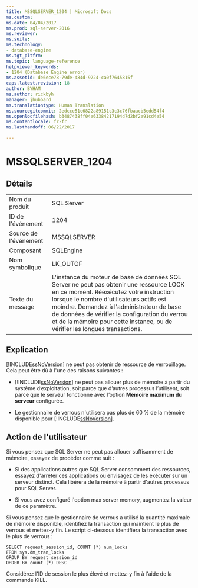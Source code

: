 ```yaml
---
title: MSSQLSERVER_1204 | Microsoft Docs
ms.custom: 
ms.date: 04/04/2017
ms.prod: sql-server-2016
ms.reviewer: 
ms.suite: 
ms.technology:
- database-engine
ms.tgt_pltfrm: 
ms.topic: language-reference
helpviewer_keywords:
- 1204 (Database Engine error)
ms.assetid: de6ece78-79de-484d-9224-ca0f7645815f
caps.latest.revision: 18
author: BYHAM
ms.author: rickbyh
manager: jhubbard
ms.translationtype: Human Translation
ms.sourcegitcommit: 2edcce51c6822a89151c3c3c76fbaacb5edd54f4
ms.openlocfilehash: b3487438ff04e63384217194d7d2bf2e91cd4e54
ms.contentlocale: fr-fr
ms.lasthandoff: 06/22/2017

---
```

# <a name="mssqlserver1204"></a>MSSQLSERVER_1204
  
## <a name="details"></a>Détails  
  
|||  
|-|-|  
|Nom du produit|SQL Server|  
|ID de l'événement|1204|  
|Source de l'événement|MSSQLSERVER|  
|Composant|SQLEngine|  
|Nom symbolique|LK_OUTOF|  
|Texte du message|L'instance du moteur de base de données SQL Server ne peut pas obtenir une ressource LOCK en ce moment. Réexécutez votre instruction lorsque le nombre d'utilisateurs actifs est moindre. Demandez à l'administrateur de base de données de vérifier la configuration du verrou et de la mémoire pour cette instance, ou de vérifier les longues transactions.|  
  
## <a name="explanation"></a>Explication  
[!INCLUDE[ssNoVersion](../../includes/ssnoversion-md.md)] ne peut pas obtenir de ressource de verrouillage. Cela peut être dû à l'une des raisons suivantes :  
  
-   [!INCLUDE[ssNoVersion](../../includes/ssnoversion-md.md)] ne peut pas allouer plus de mémoire à partir du système d’exploitation, soit parce que d’autres processus l’utilisent, soit parce que le serveur fonctionne avec l’option **Mémoire maximum du serveur** configurée.  
  
-   Le gestionnaire de verrous n'utilisera pas plus de 60 % de la mémoire disponible pour [!INCLUDE[ssNoVersion](../../includes/ssnoversion-md.md)].  
  
## <a name="user-action"></a>Action de l'utilisateur  
Si vous pensez que SQL Server ne peut pas allouer suffisamment de mémoire, essayez de procéder comme suit :  
  
-   Si des applications autres que SQL Server consomment des ressources, essayez d'arrêter ces applications ou envisagez de les exécuter sur un serveur distinct. Cela libérera de la mémoire à partir d'autres processus pour SQL Server.  
  
-   Si vous avez configuré l'option max server memory, augmentez la valeur de ce paramètre.  
  
Si vous pensez que le gestionnaire de verrous a utilisé la quantité maximale de mémoire disponible, identifiez la transaction qui maintient le plus de verrous et mettez-y fin. Le script ci-dessous identifiera la transaction avec le plus de verrous :  
  
```  
SELECT request_session_id, COUNT (*) num_locks  
FROM sys.dm_tran_locks  
GROUP BY request_session_id   
ORDER BY count (*) DESC  
```  
  
Considérez l'ID de session le plus élevé et mettez-y fin à l'aide de la commande KILL.  
  

